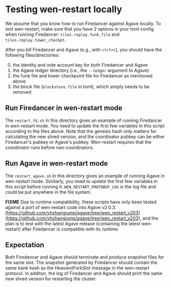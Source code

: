 # Testing wen-restart locally

We assume that you know how to run Firedancer against Agave locally.
To test wen-restart, make sure that you have 2 options in your toml config when running Firedancer:
`tiles.replay.funk_file` and `tiles.replay.tower_checkpt`.

After you kill Firedancer and Agave (e.g., with `ctrl+c`), you should have the following files/directories:

0. the identity and vote account key for both Firedancer and Agave
1. the Agave ledger directory (i.e., the `--ledger` argument to Agave)
2. the funk file and tower checkpoint file for Firedancer as mentioned above
3. the block file (`blockstore.file` in toml), which simply needs to be removed

## Run Firedancer in wen-restart mode

The `restart_fd.sh` in this directory gives an example of running Firedancer in wen-restart mode.
You need to update the first few variables in this script according to the files above.
Note that the genesis hash only matters for calculating the new shred version, and the coordinator pubkey can be either Firedancer's pubkey or Agave's pubkey.
Wen-restart requires that the coordinator runs before non-coordinators.

## Run Agave in wen-restart mode

The `restart_agave.sh` in this directory gives an example of running Agave in wen-restart mode.
Similarly, you need to update the first few variables in this script before running it.
`WEN_RESTART_PROTOBUF_LOG` is the log file and could be put anywhere in the file system.

**FIXME** Due to runtime compatibility, these scripts have only been tested against a port of wen-restart code into Agave v2.0.3: [https://github.com/yhzhangjump/agave/tree/wen_restart_v203](https://github.com/yhzhangjump/agave/tree/wen_restart_v203), and the plan is to test with the latest Agave release (containing the latest wen-restart) after Firedancer is compatible with its runtime.

## Expectation

Both Firedancer and Agave should terminate and produce snapshot files for the same slot.
The snapshot generated by Firedancer should contain the same bank hash as the HeaviestForkSlot message in the wen-restart protocol.
In additon, the log of Firedancer and Agave should print the same new shred version for restarting the cluster.

